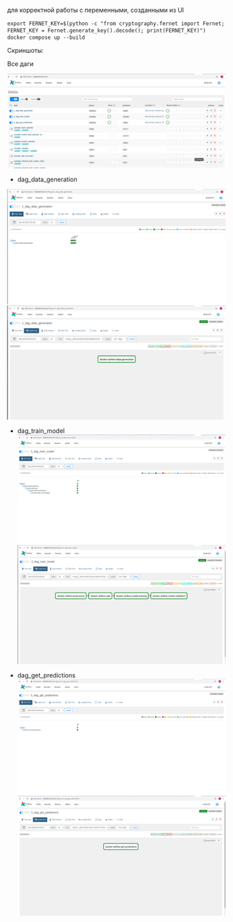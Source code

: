 для корректной работы с переменными, созданными из UI
```
export FERNET_KEY=$(python -c "from cryptography.fernet import Fernet; FERNET_KEY = Fernet.generate_key().decode(); print(FERNET_KEY)")
docker compose up --build
```
Скриншоты:

Все даги

![TreeView](screenshots/0_all_dags.png)

- dag_data_generation

![TreeView](screenshots/1_dag_tree.png)
![TreeView](screenshots/1_dag_graph.png)

- dag_train_model
![TreeView](screenshots/2_dag_tree.png)
![TreeView](screenshots/2_dag_graph.png)

- dag_get_predictions
![TreeView](screenshots/3_dag_tree.png)
![TreeView](screenshots/3_dag_graph.png)


